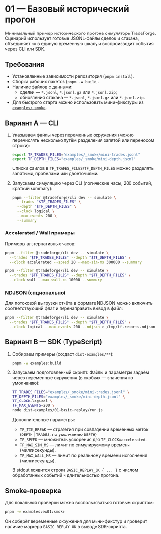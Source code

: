 # 01 — Базовый исторический прогон

Минимальный пример исторического прогона симулятора TradeForge. Сценарий использует готовые JSONL-файлы сделок и стакана, объединяет их в единую временную шкалу и воспроизводит события через CLI или SDK.

## Требования

- Установленные зависимости репозитория (`pnpm install`).
- Сборка рабочих пакетов (`pnpm -w build`).
- Наличие файлов с данными:
  - сделки — `*.jsonl`, `*.jsonl.gz` или `*.jsonl.zip`;
  - обновления стакана — `*.jsonl`, `*.jsonl.gz` или `*.jsonl.zip`.
- Для быстрого старта можно использовать мини-фикстуры из [`examples/_smoke`](../_smoke/).

## Вариант A — CLI

1. Указываем файлы через переменные окружения (можно перечислять несколько путём разделения запятой или переносом строки):

   ```bash
   export TF_TRADES_FILES="examples/_smoke/mini-trades.jsonl"
   export TF_DEPTH_FILES="examples/_smoke/mini-depth.jsonl"
   ```

   Списки файлов в `TF_TRADES_FILES`/`TF_DEPTH_FILES` можно разделять запятыми, пробелами или двоеточиями.

2. Запускаем симуляцию через CLI (логические часы, 200 событий, краткий summary):

   ```bash
   pnpm --filter @tradeforge/cli dev -- simulate \
     --trades "$TF_TRADES_FILES" \
     --depth "$TF_DEPTH_FILES" \
     --clock logical \
     --max-events 200 \
     --summary
   ```

### Accelerated / Wall примеры

Примеры альтернативных часов:

```bash
pnpm --filter @tradeforge/cli dev -- simulate \
  --trades "$TF_TRADES_FILES" --depth "$TF_DEPTH_FILES" \
  --clock accelerated --speed 20 --max-sim-ms 300000 --summary

pnpm --filter @tradeforge/cli dev -- simulate \
  --trades "$TF_TRADES_FILES" --depth "$TF_DEPTH_FILES" \
  --clock wall --max-wall-ms 10000 --summary
```

### NDJSON (опционально)

Для потоковой выгрузки отчёта в формате NDJSON можно включить соответствующий флаг и перенаправить вывод в файл:

```bash
pnpm --filter @tradeforge/cli dev -- simulate \
  --trades "$TF_TRADES_FILES" --depth "$TF_DEPTH_FILES" \
  --clock logical --max-events 200 --ndjson > /tmp/tf.reports.ndjson
```

## Вариант B — SDK (TypeScript)

1. Собираем примеры (создаст `dist-examples/**`):

   ```bash
   pnpm -w examples:build
   ```

2. Запускаем подготовленный скрипт. Файлы и параметры задаём через переменные окружения (в скобках — значения по умолчанию):

   ```bash
   TF_TRADES_FILES="examples/_smoke/mini-trades.jsonl" \
   TF_DEPTH_FILES="examples/_smoke/mini-depth.jsonl" \
   TF_CLOCK=logical \
   TF_MAX_EVENTS=200 \
   node dist-examples/01-basic-replay/run.js
   ```

   Дополнительные параметры:
   - `TF_TIE_BREAK` — стратегия при совпадении временных меток (`DEPTH` | `TRADES`, по умолчанию `DEPTH`).
   - `TF_SPEED` — множитель ускорения для `TF_CLOCK=accelerated`.
   - `TF_MAX_SIM_MS` — лимит по симулируемому времени (миллисекунды).
   - `TF_MAX_WALL_MS` — лимит по реальному времени исполнения (миллисекунды).

   В stdout появится строка `BASIC_REPLAY_OK { ... }` с числом обработанных событий и длительностью прогона.

## Smoke-проверка

Для локальной проверки можно воспользоваться готовым скриптом:

```bash
pnpm -w examples:ex01:smoke
```

Он соберёт переменные окружения для мини-фикстур и проверит наличие маркера `BASIC_REPLAY_OK` в выводе SDK-скрипта.
